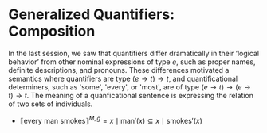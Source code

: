 # Generalized Quantifiers: Composition 

In the last session, we saw that quantifiers differ dramatically in their ‘logical behavior’ from other nominal expressions of type $e$, such as proper names, definite descriptions, and pronouns. These differences motivated a semantics where quantifiers are type $(e \rightarrow t) \rightarrow t$, and quantificational determiners, such as 'some', 'every', or 'most', are of type $(e \rightarrow t) \rightarrow (e \rightarrow t) \rightarrow t$. The meaning of a quanficational sentence is expressing the relation of two sets of individuals. 

- $⟦\text{every man smokes}⟧^{M,g} = { x \mid \text{man}'(x) } \subseteq { x \mid \text{smokes}'(x) }$
